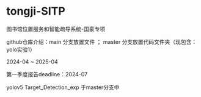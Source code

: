 # tongji-SITP
图书馆位置服务和智能疏导系统-国豪专项 

github仓库介绍：main 分支放置文件 ； master 分支放置代码文件夹（现包含：yolo实验1）

2024-04 ~ 2025-04

第一季度报告deadline：2024-07

yolov5 Target_Detection_exp 于master分支中
